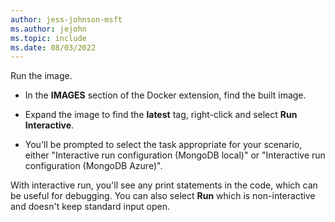 ```yaml
---
author: jess-johnson-msft
ms.author: jejohn
ms.topic: include
ms.date: 08/03/2022
---
```


Run the image.

* In the **IMAGES** section of the Docker extension, find the built image.

* Expand the image to find the **latest** tag, right-click and select **Run Interactive**.

* You'll be prompted to select the task appropriate for your scenario, either "Interactive run configuration (MongoDB local)" or "Interactive run configuration (MongoDB Azure)".

With interactive run, you'll see any print statements in the code, which can be useful for debugging. You can also select **Run** which is non-interactive and doesn't keep standard input open.
